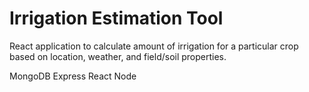 # Irrigation Estimation Tool

React application to calculate amount of irrigation for a particular crop based on location, weather, and field/soil properties.

MongoDB
Express
React
Node
